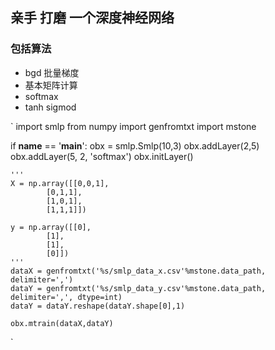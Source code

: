 
## 亲手 打磨 一个深度神经网络 

### 包括算法

* bgd 批量梯度
* 基本矩阵计算
* softmax
* tanh sigmod

`
import smlp
from numpy import genfromtxt
import mstone

if __name__ == '__main__':
    obx = smlp.Smlp(10,3)
    obx.addLayer(2,5)
    obx.addLayer(5, 2, 'softmax')
    obx.initLayer()

    '''
    X = np.array([[0,0,1],
            [0,1,1],
            [1,0,1],
            [1,1,1]])
 
    y = np.array([[0],
            [1],
            [1],
            [0]])
    '''
    dataX = genfromtxt('%s/smlp_data_x.csv'%mstone.data_path, delimiter=',')
    dataY = genfromtxt('%s/smlp_data_y.csv'%mstone.data_path, delimiter=',', dtype=int)
    dataY = dataY.reshape(dataY.shape[0],1)

    obx.mtrain(dataX,dataY)
`
                
